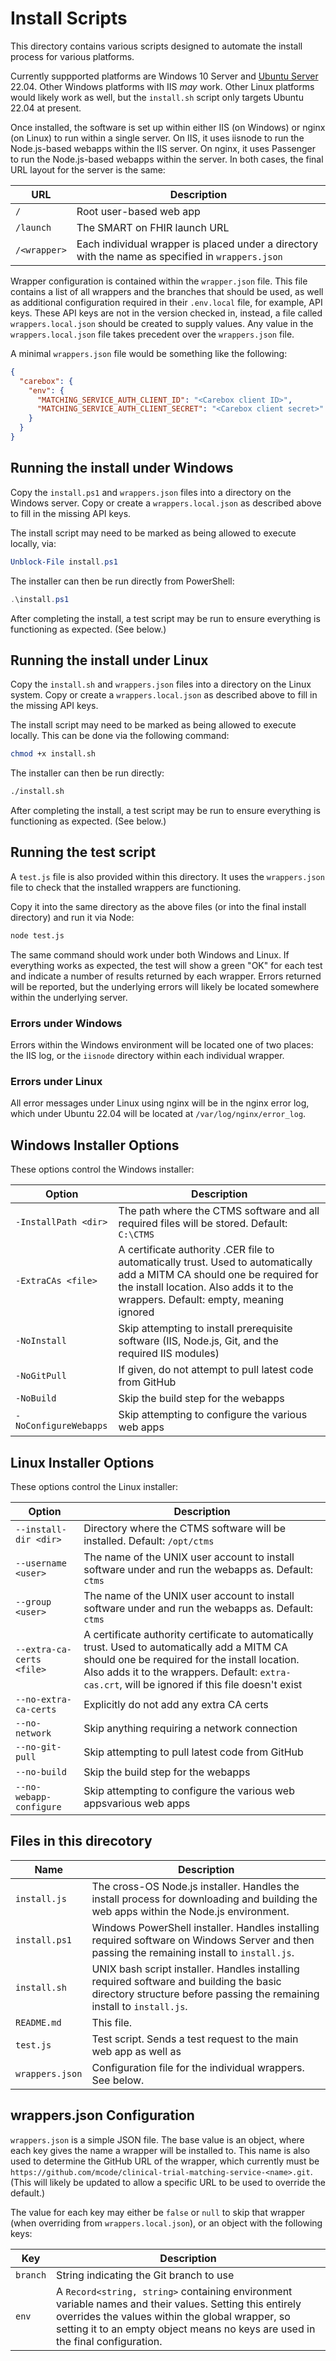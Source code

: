 # Install Scripts

This directory contains various scripts designed to automate the install process for various platforms.

Currently suppported platforms are Windows 10 Server and [Ubuntu Server](https://ubuntu.com/download/server) 22.04. Other Windows platforms with IIS _may_ work. Other Linux platforms would likely work as well, but the `install.sh` script only targets Ubuntu 22.04 at present.

Once installed, the software is set up within either IIS (on Windows) or nginx (on Linux) to run within a single server. On IIS, it uses iisnode to run the Node.js-based webapps within the IIS server. On nginx, it uses Passenger to run the Node.js-based webapps within the server. In both cases, the final URL layout for the server is the same:

| URL          | Description                                                                                       |
| ------------ | ------------------------------------------------------------------------------------------------- |
| `/`          | Root user-based web app                                                                           |
| `/launch`    | The SMART on FHIR launch URL                                                                      |
| `/<wrapper>` | Each individual wrapper is placed under a directory with the name as specified in `wrappers.json` |

Wrapper configuration is contained within the `wrapper.json` file. This file contains a list of all wrappers and the branches that should be used, as well as additional configuration required in their `.env.local` file, for example, API keys. These API keys are not in the version checked in, instead, a file called `wrappers.local.json` should be created to supply values. Any value in the `wrappers.local.json` file takes precedent over the `wrappers.json` file.

A minimal `wrappers.json` file would be something like the following:

```json
{
  "carebox": {
    "env": {
      "MATCHING_SERVICE_AUTH_CLIENT_ID": "<Carebox client ID>",
      "MATCHING_SERVICE_AUTH_CLIENT_SECRET": "<Carebox client secret>"
    }
  }
}
```

## Running the install under Windows

Copy the `install.ps1` and `wrappers.json` files into a directory on the Windows server. Copy or create a `wrappers.local.json` as described above to fill in the missing API keys.

The install script may need to be marked as being allowed to execute locally, via:

```powershell
Unblock-File install.ps1
```

The installer can then be run directly from PowerShell:

```powershell
.\install.ps1
```

After completing the install, a test script may be run to ensure everything is functioning as expected. (See below.)

## Running the install under Linux

Copy the `install.sh` and `wrappers.json` files into a directory on the Linux system. Copy or create a `wrappers.local.json` as described above to fill in the missing API keys.

The install script may need to be marked as being allowed to execute locally. This can be done via the following command:

```sh
chmod +x install.sh
```

The installer can then be run directly:

```sh
./install.sh
```

After completing the install, a test script may be run to ensure everything is functioning as expected. (See below.)

## Running the test script

A `test.js` file is also provided within this directory. It uses the `wrappers.json` file to check that the installed wrappers are functioning.

Copy it into the same directory as the above files (or into the final install directory) and run it via Node:

```sh
node test.js
```

The same command should work under both Windows and Linux. If everything works as expected, the test will show a green "OK" for each test and indicate a number of results returned by each wrapper. Errors returned will be reported, but the underlying errors will likely be located somewhere within the underlying server.

### Errors under Windows

Errors within the Windows environment will be located one of two places: the IIS log, or the `iisnode` directory within each individual wrapper.

### Errors under Linux

All error messages under Linux using nginx will be in the nginx error log, which under Ubuntu 22.04 will be located at `/var/log/nginx/error_log`.

## Windows Installer Options

These options control the Windows installer:

| Option                | Description                                                                                                                                                                                                  |
| --------------------- | ------------------------------------------------------------------------------------------------------------------------------------------------------------------------------------------------------------ |
| `-InstallPath <dir>`  | The path where the CTMS software and all required files will be stored. Default: `C:\CTMS`                                                                                                                   |
| `-ExtraCAs <file>`    | A certificate authority .CER file to automatically trust. Used to automatically add a MITM CA should one be required for the install location. Also adds it to the wrappers. Default: empty, meaning ignored |
| `-NoInstall`          | Skip attempting to install prerequisite software (IIS, Node.js, Git, and the required IIS modules)                                                                                                           |
| `-NoGitPull`          | If given, do not attempt to pull latest code from GitHub                                                                                                                                                     |
| `-NoBuild`            | Skip the build step for the webapps                                                                                                                                                                          |
| `-NoConfigureWebapps` | Skip attempting to configure the various web apps                                                                                                                                                            |

## Linux Installer Options

These options control the Linux installer:

| Option                    | Description                                                                                                                                                                                                                                         |
| ------------------------- | --------------------------------------------------------------------------------------------------------------------------------------------------------------------------------------------------------------------------------------------------- |
| `--install-dir <dir>`     | Directory where the CTMS software will be installed. Default: `/opt/ctms`                                                                                                                                                                           |
| `--username <user>`       | The name of the UNIX user account to install software under and run the webapps as. Default: `ctms`                                                                                                                                                 |
| `--group <user>`          | The name of the UNIX user account to install software under and run the webapps as. Default: `ctms`                                                                                                                                                 |
| `--extra-ca-certs <file>` | A certificate authority certificate to automatically trust. Used to automatically add a MITM CA should one be required for the install location. Also adds it to the wrappers. Default: `extra-cas.crt`, will be ignored if this file doesn't exist |
| `--no-extra-ca-certs`     | Explicitly do not add any extra CA certs                                                                                                                                                                                                            |
| `--no-network`            | Skip anything requiring a network connection                                                                                                                                                                                                        |
| `--no-git-pull`           | Skip attempting to pull latest code from GitHub                                                                                                                                                                                                     |
| `--no-build`              | Skip the build step for the webapps                                                                                                                                                                                                                 |
| `--no-webapp-configure`   | Skip attempting to configure the various web appsvarious web apps                                                                                                                                                                                   |

## Files in this direcotory

| Name            | Description                                                                                                                                                       |
| --------------- | ----------------------------------------------------------------------------------------------------------------------------------------------------------------- |
| `install.js`    | The cross-OS Node.js installer. Handles the install process for downloading and building the web apps within the Node.js environment.                             |
| `install.ps1`   | Windows PowerShell installer. Handles installing required software on Windows Server and then passing the remaining install to `install.js`.                      |
| `install.sh`    | UNIX bash script installer. Handles installing required software and building the basic directory structure before passing the remaining install to `install.js`. |
| `README.md`     | This file.                                                                                                                                                        |
| `test.js`       | Test script. Sends a test request to the main web app as well as                                                                                                  |
| `wrappers.json` | Configuration file for the individual wrappers. See below.                                                                                                        |

## wrappers.json Configuration

`wrappers.json` is a simple JSON file. The base value is an object, where each key gives the name a wrapper will be installed to. This name is also used to determine the GitHub URL of the wrapper, which currently must be `https://github.com/mcode/clinical-trial-matching-service-<name>.git`. (This will likely be updated to allow a specific URL to be used to override the default.)

The value for each key may either be `false` or `null` to skip that wrapper (when overriding from `wrappers.local.json`), or an object with the following keys:

| Key      | Description                                                                                                                                                                                                                                  |
| -------- | -------------------------------------------------------------------------------------------------------------------------------------------------------------------------------------------------------------------------------------------- |
| `branch` | String indicating the Git branch to use                                                                                                                                                                                                      |
| `env`    | A `Record<string, string>` containing environment variable names and their values. Setting this entirely overrides the values within the global wrapper, so setting it to an empty object means no keys are used in the final configuration. |

